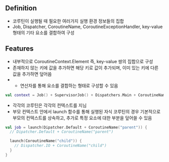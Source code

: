 ## Definition
- 코루틴이 실행될 때 필요한 여러가지 실행 환경 정보들의 집합
- Job, Dispatcher, CoroutineName, CoroutineExceptionHandler, key-value 형태의 기타 요소를 결합하여 구성

## Features
- 내부적으로 CoroutineContext.Element 즉, key-value 쌍의 집합으로 구성
- 존재하지 않는 키에 값을 추가하면 해당 키로 값이 추가되며, 이미 있는 키에 다른 값을 추가하면 덮어씀
- + 연산자를 통해 요소를 결합하는 형태로 구성할 수 있음

```context.kt
val context = Job() + SupervisorJob() + Dispatchers.Main + CoroutineName("devetude")
```

- 각각의 코루틴은 각각의 컨텍스트를 지님
- 부모 컨텍스트 안에서 launch 함수를 통해 실행된 자식 코루틴의 경우 기본적으로 부모의 컨텍스트를 상속하고, 추가로 특정 요소에 대한 부분을 덮어쓸 수 있음

```context.kt
val job = launch(Dipatcher.Default + CoroutineName("parent")) {
  // Dipatcher.Default + CoroutineName("parent")

  launch(CoroutineName("child")) {
    // Dispatcher.IO + CoroutineName("child")
  }
}
```
